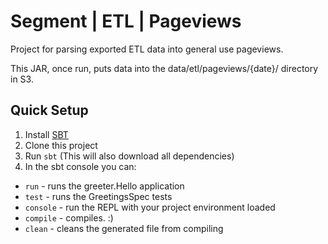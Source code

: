 # Segment | ETL | Pageviews
Project for parsing exported ETL data into general use pageviews.

This JAR, once run, puts data into the data/etl/pageviews/{date}/ directory in S3.

## Quick Setup

 1. Install [SBT](http://www.scala-sbt.org/)
 1. Clone this project
 1. Run `sbt` (This will also download all dependencies)
 1. In the sbt console you can:
  * `run` - runs the greeter.Hello application
  * `test` - runs the GreetingsSpec tests
  * `console` - run the REPL with your project environment loaded
  * `compile` - compiles. :)
  * `clean` - cleans the generated file from compiling
